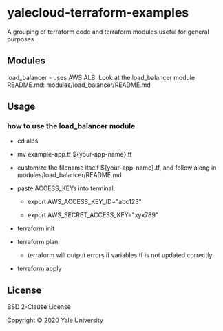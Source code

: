 # yalecloud-terraform-examples

A grouping of terraform code and terraform modules useful for general purposes

## Modules 

load_balancer - uses AWS ALB.  Look at the load_balancer module README.md: modules/load_balancer/README.md

## Usage

### how to use the load_balancer module
 
* cd albs 

* mv example-app.tf ${your-app-name}.tf 

* customize the filename itself ${your-app-name}.tf, and follow along in modules/load_balancer/README.md

* paste ACCESS_KEYs into terminal: 

  * export AWS_ACCESS_KEY_ID="abc123"

  * export AWS_SECRET_ACCESS_KEY="xyx789"

* terraform init

* terraform plan

  * terraform will output errors if variables.tf is not updated correctly

* terraform apply

## License

BSD 2-Clause License

Copyright © 2020 Yale University

